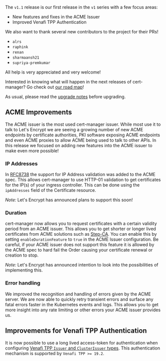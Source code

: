 The `v1.1` release is our first release in the `v1` series with a few focus
areas:

- New features and fixes in the ACME Issuer
- Improved Venafi TPP Authentication

We also want to thank several new contributors to the project for their PRs!

- `alrs`
- `raphink`
- `renan`
- `sharmaansh21`
- `supriya-premkumar`

All help is very appreciated and very welcome!

Interested in knowing what will happen in the next releases of cert-manager? Go
check out
[our road map](https://github.com/jetstack/cert-manager/blob/master/ROADMAP.md)!

As usual, please read the
[upgrade notes](/docs/installation/upgrading/upgrading-1.0-1.1/) before
upgrading.

## ACME Improvements

The ACME issuer is the most used cert-manager issuer. While most use it to talk
to Let's Encrypt we are seeing a growing number of new ACME endpoints by
certificate authorities, PKI software exposing ACME endpoints and even ACME
proxies to allow ACME being used to talk to other APIs. In this release we
focused on adding new features into the ACME issuer to make even more possible!

### IP Addresses

In [RFC8738](https://tools.ietf.org/html/rfc8738) the support for IP Address
validation was added to the ACME spec. This allows cert-manager to use HTTP-01
validation to get certificates for the IP(s) of your ingress controller. This
can be done using the `ipAddresses` field of the Certificate resource.

_Note:_ Let's Encrypt has announced plans to support this soon!

### Duration

cert-manager now allows you to request certificates with a certain validity
period from an ACME issuer. This allows you to get shorter or longer lived
certificates from ACME solutions such as
[Step-CA](https://smallstep.com/blog/private-acme-server/). You can enable this
by setting `enableDurationFeature` to `true` in the ACME Issuer configuration.
Be careful, if your ACME issuer does not support this feature it is allowed by
the ACME spec to hard fail the Order causing your certificate renewal or
creation to stop.

_Note:_ Let's Encrypt has announced intention to look into the possibilities of
implementing this.

### Error handling

We improved the recognition and handling of errors given by the ACME server. We
are now able to quickly retry transient errors and surface any fatal errors
faster in the Kubernetes events and logs. This allows you to get more insight
into any rate limiting or other errors your ACME issuer provides us.

## Improvements for Venafi TPP Authentication

It is now possible to use a long lived access-token for authentication when
configuring
[Venafi TPP `Issuer` and `ClusterIssuer` types](/docs/configuration/venafi/).
This authentication mechanism is supported by `Venafi TPP >= 19.2`.
